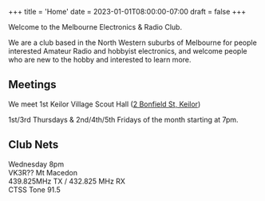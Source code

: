 +++
title = 'Home'
date = 2023-01-01T08:00:00-07:00
draft = false
+++

Welcome to the Melbourne Electronics & Radio Club.

We are a club based in the North Western suburbs of Melbourne for people interested Amateur Radio and hobbyist electronics, and welcome people who are new to the hobby and interested to learn more.

## Meetings

We meet 1st Keilor Village Scout Hall ([2 Bonfield St, Keilor](https://goo.gl/maps/gZ9JqnKiA7tYaq126))

1st/3rd Thursdays & 2nd/4th/5th Fridays of the month starting at 7pm.

## Club Nets

Wednesday 8pm\
VK3R?? Mt Macedon\
439.825MHz TX / 432.825 MHz RX\
CTSS Tone 91.5
